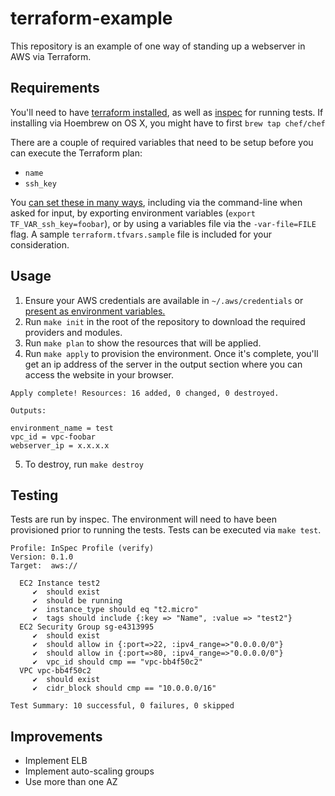 # terraform-example

This repository is an example of one way of standing up a webserver in AWS via Terraform.

## Requirements

You'll need to have [terraform installed](https://www.terraform.io/downloads.html), as well as [inspec](https://www.inspec.io/downloads/) for running tests. If installing via Hoembrew on OS X, you might have to first `brew tap chef/chef`

There are a couple of required variables that need to be setup before you can execute the Terraform plan:

* `name`
* `ssh_key`

You [can set these in many ways](https://www.terraform.io/docs/configuration/variables.html), including via the command-line when asked for input, by exporting environment variables (`export TF_VAR_ssh_key=foobar`), or by using a variables file via the `-var-file=FILE` flag. A sample `terraform.tfvars.sample` file is included for your consideration.

## Usage

1. Ensure your AWS credentials are available in `~/.aws/credentials` or [present as environment variables.](https://www.terraform.io/docs/providers/aws/index.html)
2. Run `make init` in the root of the repository to download the required providers and modules.
3. Run `make plan` to show the resources that will be applied.
4. Run `make apply` to provision the environment. Once it's complete, you'll get an ip address of the server in the output section where you can access the website in your browser.

```
Apply complete! Resources: 16 added, 0 changed, 0 destroyed.

Outputs:

environment_name = test
vpc_id = vpc-foobar
webserver_ip = x.x.x.x
```

5. To destroy, run `make destroy`

## Testing

Tests are run by inspec. The environment will need to have been provisioned prior to running the tests. Tests can be executed via `make test`.

```
Profile: InSpec Profile (verify)
Version: 0.1.0
Target:  aws://

  EC2 Instance test2
     ✔  should exist
     ✔  should be running
     ✔  instance_type should eq "t2.micro"
     ✔  tags should include {:key => "Name", :value => "test2"}
  EC2 Security Group sg-e4313995
     ✔  should exist
     ✔  should allow in {:port=>22, :ipv4_range=>"0.0.0.0/0"}
     ✔  should allow in {:port=>80, :ipv4_range=>"0.0.0.0/0"}
     ✔  vpc_id should cmp == "vpc-bb4f50c2"
  VPC vpc-bb4f50c2
     ✔  should exist
     ✔  cidr_block should cmp == "10.0.0.0/16"

Test Summary: 10 successful, 0 failures, 0 skipped
```

## Improvements

* Implement ELB
* Implement auto-scaling groups
* Use more than one AZ

